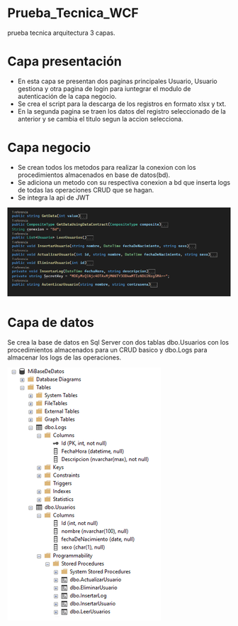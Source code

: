 # Prueba_Tecnica_WCF


prueba tecnica arquitectura 3 capas.


# Capa presentación
- En esta capa se presentan dos paginas principales Usuario, Usuario gestiona y otra pagina de login para iuntegrar el modulo de autenticación de la capa negocio.
- Se crea el script para la descarga de los registros en formato xlsx y txt.
- En la segunda pagina se traen los datos del registro seleccionado de la anterior y se cambia el titulo segun la accion selecciona.
# Capa negocio
- Se crean todos los metodos para realizar la conexion con los procedimientos almacenados en base de datos(bd).
- Se adiciona un metodo con su respectiva conexion a bd que inserta logs de todas las operaciones CRUD que se hagan.
- Se integra la api de JWT

![WCF](https://github.com/Gonz007/Assets/blob/aae81c7fb335c620f99b4ca37ede532103bce532/wcf.png)
# Capa de datos
Se crea la base de datos en Sql Server con dos tablas dbo.Usuarios con los procedimientos almacenados para un CRUD basico y dbo.Logs para almacenar los logs de las operaciones.

![Bd](https://github.com/Gonz007/Assets/blob/aae81c7fb335c620f99b4ca37ede532103bce532/bdwcf.png)
